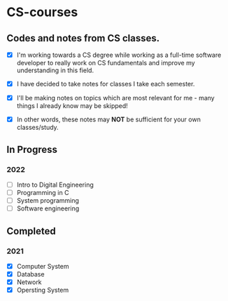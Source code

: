 # CS-courses

## Codes and notes from CS classes.

- [x] I'm working towards a CS degree while working as a full-time software developer to really work on CS fundamentals and improve my understanding in this field.
- [x] I have decided to take notes for classes I take each semester.
- [x] I'll be making notes on topics which are most relevant for me - many things I already know may be skipped!
- [x] In other words, these notes may **NOT** be sufficient for your own classes/study.


## In Progress
### 2022
- [ ] Intro to Digital Engineering
- [ ] Programming in C
- [ ] System programming
- [ ] Software engineering

## Completed
### 2021
- [x] Computer System
- [x] Database
- [x] Network
- [x] Opersting System
